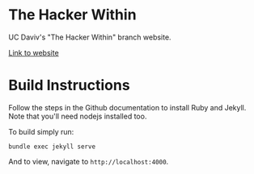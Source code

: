 The Hacker Within
=================

UC Daviv's "The Hacker Within" branch website.

[Link to website](http://thehackerwithin.org/davis/)

Build Instructions
==================

Follow the steps in the Github documentation to install Ruby and Jekyll. Note
that you'll need nodejs installed too.

To build simply run:

```
bundle exec jekyll serve
```

And to view, navigate to `http://localhost:4000`.
